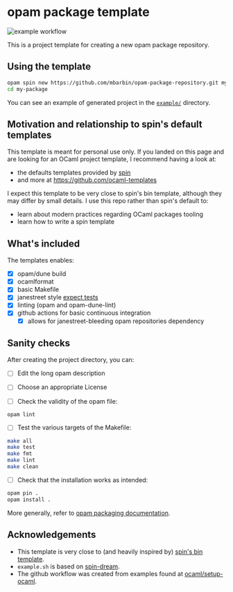 # opam package template

![example workflow](https://github.com/mbarbin/opam-package-template/actions/workflows/main.yml/badge.svg)

This is a project template for creating a new opam package repository.

## Using the template

```bash
opam spin new https://github.com/mbarbin/opam-package-repository.git my-package
cd my-package
```

You can see an example of generated project in the [`example/`](example/) directory.

## Motivation and relationship to spin's default templates

This template is meant for personal use only. If you landed on this
page and are looking for an OCaml project template, I recommend having
a look at:

- the defaults templates provided by [spin](https://github.com/tmattio/spin)
- and more at https://github.com/ocaml-templates

I expect this template to be very close to spin's bin template,
although they may differ by small details. I use this repo rather than
spin's default to:

- learn about modern practices regarding OCaml packages tooling
- learn how to write a spin template

## What's included

The templates enables:

- [X] opam/dune build
- [X] ocamlformat
- [X] basic Makefile
- [X] janestreet style [expect tests](https://github.com/janestreet/ppx_expect)
- [X] linting (opam and opam-dune-lint)
- [X] github actions for basic continuous integration
  - [X] allows for janestreet-bleeding opam repositories dependency

## Sanity checks

After creating the project directory, you can:

- [ ] Edit the long opam description

- [ ] Choose an appropriate License

- [ ] Check the validity of the opam file:

```bash
opam lint
```

- [ ] Test the various targets of the Makefile:

```bash
make all
make test
make fmt
make lint
make clean
```

- [ ] Check that the installation works as intended:

```bash
opam pin .
opam install .
```

More generally, refer to [opam packaging documentation](https://opam.ocaml.org/doc/Packaging.html).

## Acknowledgements

- This template is very close to (and heavily inspired by) [spin's bin template](https://github.com/tmattio/spin/tree/main/template/bin).
- `example.sh` is based on [spin-dream](https://github.com/ocaml-templates/spin-dream).
- The github workflow was created from examples found at [ocaml/setup-ocaml](https://github.com/ocaml/setup-ocaml).

